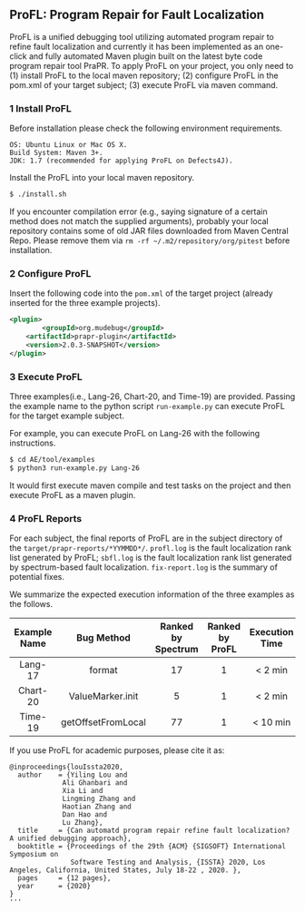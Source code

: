 

## ProFL: Program Repair for Fault Localization

ProFL is a unified debugging tool utilizing automated program repair to refine fault localization and currently it has been 
implemented as an one-click and fully automated Maven plugin built on the latest byte code program repair tool PraPR.
To apply ProFL on your project, you only need to 
(1) install ProFL to the local maven repository; 
(2) configure ProFL in the pom.xml of your target subject; 
(3) execute ProFL via maven command.



### 1 Install ProFL
 Before installation please check the following environment requirements. 
```text
OS: Ubuntu Linux or Mac OS X.
Build System: Maven 3+.
JDK: 1.7 (recommended for applying ProFL on Defects4J).
```

Install the ProFL into your local maven repository.
```sh
$ ./install.sh
```

If you encounter compilation error (e.g., saying signature of a certain method does not match the supplied arguments), probably your local repository contains some of old JAR files downloaded from Maven Central Repo. Please remove them via `rm -rf ~/.m2/repository/org/pitest` before installation.


### 2 Configure ProFL
Insert the following code into the `pom.xml` of the target project (already inserted for the three example projects).

```xml
<plugin>
    	<groupId>org.mudebug</groupId>
	<artifactId>prapr-plugin</artifactId>
	<version>2.0.3-SNAPSHOT</version>
</plugin>
```


### 3 Execute ProFL
Three examples(i.e., Lang-26, Chart-20, and Time-19) are provided.
Passing the example name to the python script `run-example.py` can execute ProFL for the target example subject.

For example, you can execute ProFL on Lang-26 with the following instructions.

```sh
$ cd AE/tool/examples
$ python3 run-example.py Lang-26
```

It would first execute maven compile and test tasks on the project
and then execute ProFL as a maven plugin.

### 4 ProFL Reports
For each subject, the final reports of ProFL are in the subject directory of the `target/prapr-reports/*YYMMDD*/`.
`profl.log` is the fault localization rank list generated by ProFL;
`sbfl.log` is the fault localization rank list generated by spectrum-based fault localization.
`fix-report.log` is the summary of potential fixes.

We summarize the expected execution information of the three examples as the follows.

Example Name | Bug Method | Ranked by Spectrum | Ranked by ProFL |  Execution Time|
:-: | :-: | :-: | :-: | :-:
Lang-17 | format | 17 | 1 | < 2 min|
Chart-20|ValueMarker.init | 5 | 1 | < 2 min|
Time-19| getOffsetFromLocal | 77| 1 | < 10 min|



If you use ProFL for academic purposes, please cite it as:
```text
@inproceedings{louIssta2020,
  author    = {Yiling Lou and
             Ali Ghanbari and 
             Xia Li and 
             Lingming Zhang and
             Haotian Zhang and
             Dan Hao and
             Lu Zhang},
  title     = {Can automatd program repair refine fault localization? A unified debugging approach},
  booktitle = {Proceedings of the 29th {ACM} {SIGSOFT} International Symposium on
               Software Testing and Analysis, {ISSTA} 2020, Los Angeles, California, United States, July 18-22 , 2020. },
  pages     = {12 pages},
  year      = {2020}
}
'''

